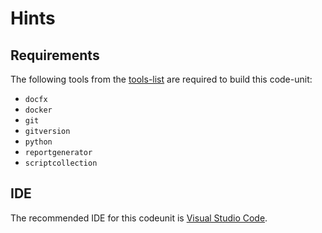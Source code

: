 # Hints

## Requirements

The following tools from the [tools-list](https://github.com/anionDev/ScriptCollection/blob/main/ScriptCollection/Other/Reference/ReferenceContent/Articles/RequirementsForCommonProjectStructure.md#Tools) are required to build this code-unit:

- `docfx`
- `docker`
- `git`
- `gitversion`
- `python`
- `reportgenerator`
- `scriptcollection`

## IDE

The recommended IDE for this codeunit is [Visual Studio Code](https://code.visualstudio.com/).
